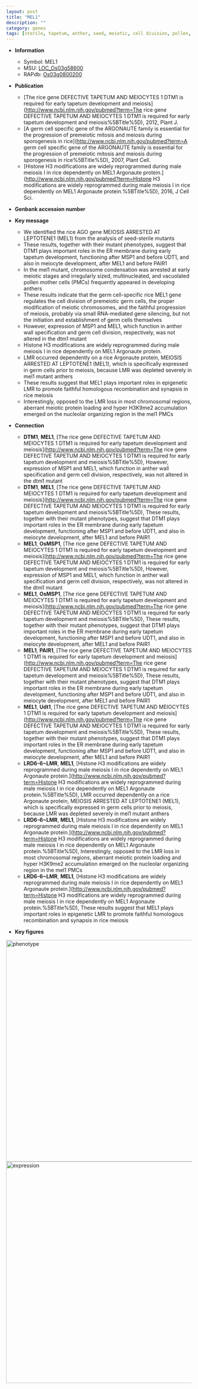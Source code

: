 ```yaml
---
layout: post
title: "MEL1"
description: ""
category: genes
tags: [sterile, tapetum, anther, seed, meiotic, cell division, pollen, meiosis]
---
```


* **Information**  
    + Symbol: MEL1  
    + MSU: [LOC_Os03g58600](http://rice.plantbiology.msu.edu/cgi-bin/ORF_infopage.cgi?orf=LOC_Os03g58600)  
    + RAPdb: [Os03g0800200](http://rapdb.dna.affrc.go.jp/viewer/gbrowse_details/irgsp1?name=Os03g0800200)  

* **Publication**  
    + [The rice gene DEFECTIVE TAPETUM AND MEIOCYTES 1 DTM1 is required for early tapetum development and meiosis](http://www.ncbi.nlm.nih.gov/pubmed?term=The rice gene DEFECTIVE TAPETUM AND MEIOCYTES 1 DTM1 is required for early tapetum development and meiosis%5BTitle%5D), 2012, Plant J.
    + [A germ cell specific gene of the ARGONAUTE family is essential for the progression of premeiotic mitosis and meiosis during sporogenesis in rice](http://www.ncbi.nlm.nih.gov/pubmed?term=A germ cell specific gene of the ARGONAUTE family is essential for the progression of premeiotic mitosis and meiosis during sporogenesis in rice%5BTitle%5D), 2007, Plant Cell.
    + [Histone H3 modifications are widely reprogrammed during male meiosis I in rice dependently on MEL1 Argonaute protein.](http://www.ncbi.nlm.nih.gov/pubmed?term=Histone H3 modifications are widely reprogrammed during male meiosis I in rice dependently on MEL1 Argonaute protein.%5BTitle%5D), 2016, J Cell Sci.

* **Genbank accession number**  

* **Key message**  
    + We identified the rice AGO gene MEIOSIS ARRESTED AT LEPTOTENE1 (MEL1) from the analysis of seed-sterile mutants
    + These results, together with their mutant phenotypes, suggest that DTM1 plays important roles in the ER membrane during early tapetum development, functioning after MSP1 and before UDT1, and also in meiocyte development, after MEL1 and before PAIR1
    + In the mel1 mutant, chromosome condensation was arrested at early meiotic stages and irregularly sized, multinucleated, and vacuolated pollen mother cells (PMCs) frequently appeared in developing anthers
    + These results indicate that the germ cell-specific rice MEL1 gene regulates the cell division of premeiotic germ cells, the proper modification of meiotic chromosomes, and the faithful progression of meiosis, probably via small RNA-mediated gene silencing, but not the initiation and establishment of germ cells themselves
    + However, expression of MSP1 and MEL1, which function in anther wall specification and germ cell division, respectively, was not altered in the dtm1 mutant
    + Histone H3 modifications are widely reprogrammed during male meiosis I in rice dependently on MEL1 Argonaute protein.
    + LMR occurred dependently on a rice Argonaute protein, MEIOSIS ARRESTED AT LEPTOTENE1 (MEL1), which is specifically expressed in germ cells prior to meiosis, because LMR was depleted severely in mel1 mutant anthers
    + These results suggest that MEL1 plays important roles in epigenetic LMR to promote faithful homologous recombination and synapsis in rice meiosis
    + Interestingly, opposed to the LMR loss in most chromosomal regions, aberrant meiotic protein loading and hyper H3K9me2 accumulation emerged on the nucleolar organizing region in the mel1 PMCs

* **Connection**  
    + __DTM1__, __MEL1__, [The rice gene DEFECTIVE TAPETUM AND MEIOCYTES 1 DTM1 is required for early tapetum development and meiosis](http://www.ncbi.nlm.nih.gov/pubmed?term=The rice gene DEFECTIVE TAPETUM AND MEIOCYTES 1 DTM1 is required for early tapetum development and meiosis%5BTitle%5D), However, expression of MSP1 and MEL1, which function in anther wall specification and germ cell division, respectively, was not altered in the dtm1 mutant
    + __DTM1__, __MEL1__, [The rice gene DEFECTIVE TAPETUM AND MEIOCYTES 1 DTM1 is required for early tapetum development and meiosis](http://www.ncbi.nlm.nih.gov/pubmed?term=The rice gene DEFECTIVE TAPETUM AND MEIOCYTES 1 DTM1 is required for early tapetum development and meiosis%5BTitle%5D), These results, together with their mutant phenotypes, suggest that DTM1 plays important roles in the ER membrane during early tapetum development, functioning after MSP1 and before UDT1, and also in meiocyte development, after MEL1 and before PAIR1
    + __MEL1__, __OsMSP1__, [The rice gene DEFECTIVE TAPETUM AND MEIOCYTES 1 DTM1 is required for early tapetum development and meiosis](http://www.ncbi.nlm.nih.gov/pubmed?term=The rice gene DEFECTIVE TAPETUM AND MEIOCYTES 1 DTM1 is required for early tapetum development and meiosis%5BTitle%5D), However, expression of MSP1 and MEL1, which function in anther wall specification and germ cell division, respectively, was not altered in the dtm1 mutant
    + __MEL1__, __OsMSP1__, [The rice gene DEFECTIVE TAPETUM AND MEIOCYTES 1 DTM1 is required for early tapetum development and meiosis](http://www.ncbi.nlm.nih.gov/pubmed?term=The rice gene DEFECTIVE TAPETUM AND MEIOCYTES 1 DTM1 is required for early tapetum development and meiosis%5BTitle%5D), These results, together with their mutant phenotypes, suggest that DTM1 plays important roles in the ER membrane during early tapetum development, functioning after MSP1 and before UDT1, and also in meiocyte development, after MEL1 and before PAIR1
    + __MEL1__, __PAIR1__, [The rice gene DEFECTIVE TAPETUM AND MEIOCYTES 1 DTM1 is required for early tapetum development and meiosis](http://www.ncbi.nlm.nih.gov/pubmed?term=The rice gene DEFECTIVE TAPETUM AND MEIOCYTES 1 DTM1 is required for early tapetum development and meiosis%5BTitle%5D), These results, together with their mutant phenotypes, suggest that DTM1 plays important roles in the ER membrane during early tapetum development, functioning after MSP1 and before UDT1, and also in meiocyte development, after MEL1 and before PAIR1
    + __MEL1__, __Udt1__, [The rice gene DEFECTIVE TAPETUM AND MEIOCYTES 1 DTM1 is required for early tapetum development and meiosis](http://www.ncbi.nlm.nih.gov/pubmed?term=The rice gene DEFECTIVE TAPETUM AND MEIOCYTES 1 DTM1 is required for early tapetum development and meiosis%5BTitle%5D), These results, together with their mutant phenotypes, suggest that DTM1 plays important roles in the ER membrane during early tapetum development, functioning after MSP1 and before UDT1, and also in meiocyte development, after MEL1 and before PAIR1
    + __LRD6-6~LMR__, __MEL1__, [Histone H3 modifications are widely reprogrammed during male meiosis I in rice dependently on MEL1 Argonaute protein.](http://www.ncbi.nlm.nih.gov/pubmed?term=Histone H3 modifications are widely reprogrammed during male meiosis I in rice dependently on MEL1 Argonaute protein.%5BTitle%5D), LMR occurred dependently on a rice Argonaute protein, MEIOSIS ARRESTED AT LEPTOTENE1 (MEL1), which is specifically expressed in germ cells prior to meiosis, because LMR was depleted severely in mel1 mutant anthers
    + __LRD6-6~LMR__, __MEL1__, [Histone H3 modifications are widely reprogrammed during male meiosis I in rice dependently on MEL1 Argonaute protein.](http://www.ncbi.nlm.nih.gov/pubmed?term=Histone H3 modifications are widely reprogrammed during male meiosis I in rice dependently on MEL1 Argonaute protein.%5BTitle%5D), Interestingly, opposed to the LMR loss in most chromosomal regions, aberrant meiotic protein loading and hyper H3K9me2 accumulation emerged on the nucleolar organizing region in the mel1 PMCs
    + __LRD6-6~LMR__, __MEL1__, [Histone H3 modifications are widely reprogrammed during male meiosis I in rice dependently on MEL1 Argonaute protein.](http://www.ncbi.nlm.nih.gov/pubmed?term=Histone H3 modifications are widely reprogrammed during male meiosis I in rice dependently on MEL1 Argonaute protein.%5BTitle%5D), These results suggest that MEL1 plays important roles in epigenetic LMR to promote faithful homologous recombination and synapsis in rice meiosis

* **Key figures**  
<img src="https://funricegenes.github.io/images/MEL1.pheno.png" alt="phenotype"  style="width: 600px;"/>

<img src="https://funricegenes.github.io/images/MEL1.exp.png" alt="expression"  style="width: 600px;"/>


